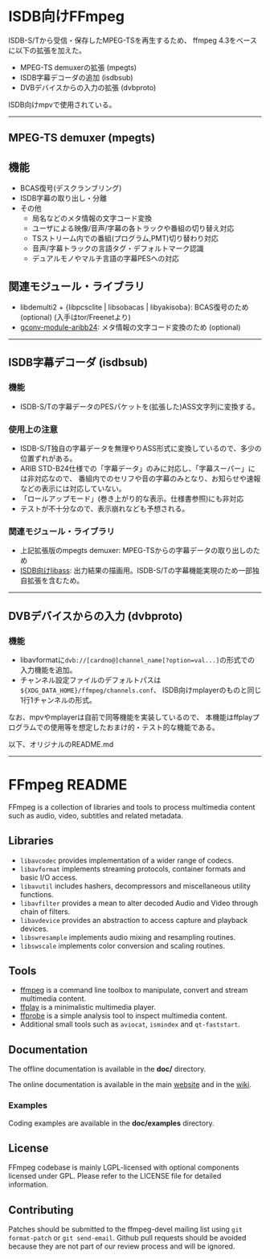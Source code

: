 ISDB向けFFmpeg
=============

ISDB-S/Tから受信・保存したMPEG-TSを再生するため、
ffmpeg 4.3をベースに以下の拡張を加えた。

* MPEG-TS demuxerの拡張 (mpegts)
* ISDB字幕デコーダの追加 (isdbsub)
* DVBデバイスからの入力の拡張 (dvbproto)

ISDB向けmpvで使用されている。

----
## MPEG-TS demuxer (mpegts)

## 機能

* BCAS復号(デスクランブリング)
* ISDB字幕の取り出し・分離
* その他
  - 局名などのメタ情報の文字コード変換
  - ユーザによる映像/音声/字幕の各トラックや番組の切り替え対応
  - TSストリーム内での番組(プログラム,PMT)切り替わり対応
  - 音声/字幕トラックの言語タグ・デフォルトマーク認識
  - デュアルモノやマルチ言語の字幕PESへの対応

## 関連モジュール・ライブラリ

* libdemulti2 + {libpcsclite | libsobacas | libyakisoba}: BCAS復号のため(optional)
    (入手はtor/Freenetより)
* [gconv-module-aribb24](https://github.com/0p1pp1/gconv-module-aribb24):
 メタ情報の文字コード変換のため (optional)


----
## ISDB字幕デコーダ (isdbsub)

### 機能

* ISDB-S/Tの字幕データのPESパケットを(拡張した)ASS文字列に変換する。

### 使用上の注意

* ISDB-S/T独自の字幕データを無理やりASS形式に変換しているので、多少の位置ずれがある。
* ARIB STD-B24仕様での「字幕データ」のみに対応し、「字幕スーパー」には非対応なので、
番組内でのセリフや音の字幕のみとなり、お知らせや速報などの表示には対応していない。
* 「ロールアップモード」(巻き上がり的な表示。仕様書参照)にも非対応
* テストが不十分なので、表示崩れなども予想される。

### 関連モジュール・ライブラリ

* 上記拡張版のmpegts demuxer: MPEG-TSからの字幕データの取り出しのため
* [ISDB向けlibass](https://github.com/0p1pp1/libass):
 出力結果の描画用。ISDB-S/Tの字幕機能実現のため一部独自拡張を含むため。


----
## DVBデバイスからの入力 (dvbproto)

### 機能
* libavformatに`dvb://[cardno@]channel_name[?option=val...]`の形式での入力機能を追加。
* チャンネル設定ファイルのデフォルトパスは `${XDG_DATA_HOME}/ffmpeg/channels.conf`、
  ISDB向けmplayerのものと同じ1行1チャンネルの形式。

なお、mpvやmplayerは自前で同等機能を実装しているので、
本機能はffplayプログラムでの使用等を想定したおまけ的・テスト的な機能である。


以下、オリジナルのREADME.md

--------------
FFmpeg README
=============

FFmpeg is a collection of libraries and tools to process multimedia content
such as audio, video, subtitles and related metadata.

## Libraries

* `libavcodec` provides implementation of a wider range of codecs.
* `libavformat` implements streaming protocols, container formats and basic I/O access.
* `libavutil` includes hashers, decompressors and miscellaneous utility functions.
* `libavfilter` provides a mean to alter decoded Audio and Video through chain of filters.
* `libavdevice` provides an abstraction to access capture and playback devices.
* `libswresample` implements audio mixing and resampling routines.
* `libswscale` implements color conversion and scaling routines.

## Tools

* [ffmpeg](https://ffmpeg.org/ffmpeg.html) is a command line toolbox to
  manipulate, convert and stream multimedia content.
* [ffplay](https://ffmpeg.org/ffplay.html) is a minimalistic multimedia player.
* [ffprobe](https://ffmpeg.org/ffprobe.html) is a simple analysis tool to inspect
  multimedia content.
* Additional small tools such as `aviocat`, `ismindex` and `qt-faststart`.

## Documentation

The offline documentation is available in the **doc/** directory.

The online documentation is available in the main [website](https://ffmpeg.org)
and in the [wiki](https://trac.ffmpeg.org).

### Examples

Coding examples are available in the **doc/examples** directory.

## License

FFmpeg codebase is mainly LGPL-licensed with optional components licensed under
GPL. Please refer to the LICENSE file for detailed information.

## Contributing

Patches should be submitted to the ffmpeg-devel mailing list using
`git format-patch` or `git send-email`. Github pull requests should be
avoided because they are not part of our review process and will be ignored.
